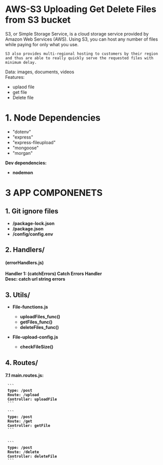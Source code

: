 # AWS-S3 Uploading Get Delete Files from S3 bucket

<p>
    S3, or Simple Storage Service, is a cloud storage service provided by Amazon Web Services (AWS). Using S3, you can host any number of files while paying for only what you use.

    S3 also provides multi-regional hosting to customers by their region and thus are able to really quickly serve the requested files with minimum delay.
</p>
Data: images, documents, videos <br>
Features: <br>

+ uplaod file
+ get file
+ Delete file

# 1. Node Dependencies
+ "dotenv"
+ "express"
+ "express-fileupload"
+ "mongoose"
+ "morgan"

<b>Dev dependencies:<b> 

+ nodemon


# 3 APP COMPONENETS 
## 1. Git ignore files 
+ /package-lock.json
+ /package.json
+ /config/config.env

## 2. Handlers/
#### (errorHandlers.js)
    
Handler 1: (catchErrors) Catch Errors Handler <br>
Desc:  catch url string errors

## 3. Utils/
+ File-functions.js
    + uploadFiles_func()
    + getFiles_func()
    + deleteFiles_func()

+ File-upload-config.js
    + checkFileSize()

## 4. Routes/
#### 7.1 main.routes.js:
    
     ```
     type: /post
     Route: /upload
     Controller: uploadFile
     ```
    
     ```
     type: /post
     Route: /get
     Controller: getFile
     ```
    
    
     ```
     type: /post
     Route: /delete
     Controller: deleteFile
     ```


    